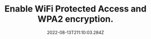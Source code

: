 ---
title: Enable WiFi Protected Access and WPA2 encryption.
date: "2022-08-13T211:10:03.284Z"
description: "Here is a quick guide on enabling these. https://blog.securitybrigade.com/wireless-security-how-to-enable-wep-and-wpa-encryption/
By doing this, you prevent unauthorised users from accessing the information being passed across your network."
position: 18
section: "Your network"
---